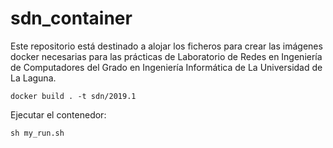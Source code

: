 # sdn_container

Este repositorio está destinado a alojar los ficheros para crear las imágenes docker necesarias para las prácticas de Laboratorio de Redes en Ingeniería de Computadores del Grado en Ingeniería Informática de La Universidad de La Laguna.

```
docker build . -t sdn/2019.1
```

Ejecutar el contenedor:
```
sh my_run.sh
```
